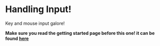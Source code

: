 # Handling Input!
Key and mouse input galore!

**Make sure you read the getting started page before this one! it can be found [here](../README.md#Getting_Started)**
